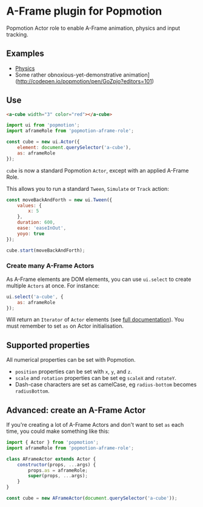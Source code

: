 # A-Frame plugin for Popmotion

Popmotion Actor role to enable A-Frame animation, physics and input tracking.

## Examples

- [Physics](http://codepen.io/popmotion/pen/pgyoYx?editors=101)
- Some rather obnoxious-yet-demonstrative animation](http://codepen.io/popmotion/pen/GoZpjo?editors=101)

## Use

```html
<a-cube width="3" color="red"></a-cube>
```

```javascript
import ui from 'popmotion';
import aframeRole from 'popmotion-aframe-role';

const cube = new ui.Actor({
    element: document.querySelector('a-cube'),
    as: aframeRole
});
```

`cube` is now a standard Popmotion `Actor`, except with an applied A-Frame Role.

This allows you to run a standard `Tween`, `Simulate` or `Track` action:

```javascript
const moveBackAndForth = new ui.Tween({
    values: {
        x: 5
    },
    duration: 600,
    ease: 'easeInOut',
    yoyo: true
});

cube.start(moveBackAndForth);
```

### Create many A-Frame Actors

As A-Frame elements are DOM elements, you can use `ui.select` to create multiple `Actors` at once. For instance:

```javascript
ui.select('a-cube', {
    as: aframeRole
});
```

Will return an `Iterator` of `Actor` elements (see [full documentation](http://popmotion.io/api/popmotion/select)). You must remember to set `as` on Actor initialisation.

## Supported properties

All numerical properties can be set with Popmotion.

- `position` properties can be set with `x`, `y`, and `z`.
- `scale` and `rotation` properties can be set eg `scaleX` and `rotateY`.
- Dash-case characters are set as camelCase, eg `radius-bottom` becomes `radiusBottom`.

## Advanced: create an A-Frame Actor

If you're creating a lot of A-Frame Actors and don't want to set `as` each time, you could make something like this:

```javascript
import { Actor } from 'popmotion';
import aframeRole from 'popmotion-aframe-role';

class AFrameActor extends Actor {
    constructor(props, ...args) {
        props.as = aframeRole;
        super(props, ...args);
    }
}

const cube = new AFrameActor(document.querySelector('a-cube'));
```
